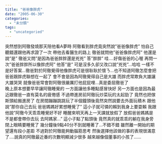 ```yaml
---
title: "爸爸像胖虎"
date: "2005-06-30"
categories: 
  - "未分類"
tags: 
  - "uncategoried"
---
```


突然想到阿徹發燒那天陪他看A夢時 阿徹看到胖虎竟突然說”爸爸像胖虎” 怕自己聽錯還跟他再求證了一次 帶他去看醫生的路上 徹爸就問他”爸爸像胖虎阿” 他還是說”是” 徹爸又問”是因為爸爸胖胖還是兇兇” 答”胖胖” 哇….好傷爸爸的心喔 再問一次”爸爸胖胖所以像胖虎阿” 他答”是” 可是沒多久卻又改口說”兇兇”…哈哈 一樣不是好答案…徹爸對於阿徹覺得他像胖虎可是很耿耿於懷ㄋ…也不知道阿徹怎麼會把爸爸跟胖虎聯想在一起了 會不會是因為阿徹覺得自己是大雄 而胖虎常欺負大雄讓大雄哭哭 就像爸爸常會對阿徹很嚴厲打他屁屁哩…真是委屈徹爸了  
晚上原本想要早早讓阿徹睡覺的 一方面讓他多睡點感冒快好 另一方面也是因為最近跟徹爸一直有莫名的疲倦感 不過帶進房前阿徹玩炒菜玩的太起勁了 竟然也把傢斯頭給搬進房了 在房間蹦蹦跳跳玩了半個鐘頭後竟然突然說要去外面玩積木 跟他說”那你自己去玩 爸爸媽媽好累想睡覺了” 這小子就可憐的賴到我身上要耍賴 我跟他說”阿徹今天乖乖睡覺好不好 睡醒來明天再上一天課就放假了 放假爸爸媽媽是不是都會帶你去玩 去阿媽家…” 這小子點了點頭後 竟然真的就乖乖的躺在我身旁閉上眼睛要睡覺了 幾分鐘後9點40分不到就睡著了…不錯不錯 雖然離一開始的期望還有段小差距 不過對於阿徹能夠動腦筋思考 然後選擇他該做的事的表現很滿意了….說真的阿徹最近番的次數明顯減少很多 越來越像個董事的小孩了……

